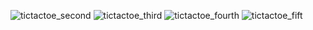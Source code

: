 
![tictactoe_second](https://github.com/aniketfating/TictactoeGame/assets/98259533/dc8a3f45-cd71-4a1d-9fb3-b76427d32d2e)
![tictactoe_third](https://github.com/aniketfating/TictactoeGame/assets/98259533/da2e43ea-beab-40e3-8859-c8d04d5f9c3c)
![tictactoe_fourth](https://github.com/aniketfating/TictactoeGame/assets/98259533/a5462468-d8e7-4560-aeb1-f9fc7dee232a)
![tictactoe_fift](https://github.com/aniketfating/TictactoeGame/assets/98259533/b9d73f18-25de-449a-aaaf-33a34e824db5)
